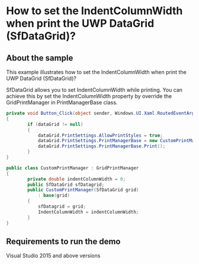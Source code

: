 # How to set the IndentColumnWidth when print the UWP DataGrid (SfDataGrid)?

## About the sample
This example illustrates how to set the IndentColumnWidth when print the UWP DataGrid (SfDataGrid)?

SfDataGrid allows you to set IndentColumnWidth while printing. You can achieve this by set the IndentColumnWidth property by override the GridPrintManager in PrintManagerBase class.

```C#
private void Button_Click(object sender, Windows.UI.Xaml.RoutedEventArgs e)
{          
        if (dataGrid != null)
        {   
            dataGrid.PrintSettings.AllowPrintStyles = true;              
            dataGrid.PrintSettings.PrintManagerBase = new CustomPrintManager(dataGrid);
            dataGrid.PrintSettings.PrintManagerBase.Print();
        }
}

public class CustomPrintManager : GridPrintManager
{
        private double indentColumnWidth = 0;
        public SfDataGrid sfDatagrid;
        public CustomPrintManager(SfDataGrid grid)
            : base(grid)
        {
            sfDatagrid = grid;
            IndentColumnWidth = indentColumnWidth;
        }       
}
```
## Requirements to run the demo
Visual Studio 2015 and above versions

